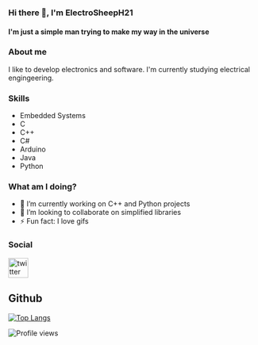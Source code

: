 ### Hi there 👋, I'm ElectroSheepH21
#### I'm just a simple man trying to make my way in the universe

### About me
I like to develop electronics and software. I'm currently studying electrical engingeering.

### Skills
- Embedded Systems
- C
- C++
- C#
- Arduino
- Java
- Python

### What am I doing?
- 🔭 I’m currently working on C++ and Python projects
- 👯 I’m looking to collaborate on simplified libraries 
- ⚡ Fun fact: I love gifs

### Social
[<img src='https://cdn.jsdelivr.net/npm/simple-icons@3.0.1/icons/twitter.svg' alt='twitter' height='40'>](https://twitter.com/ElectroSheepH21)

## Github
[![Top Langs](https://github-readme-stats.vercel.app/api/top-langs/?username=ElectroSheepH21)](https://github.com/anuraghazra/github-readme-stats)

![Profile views](https://gpvc.arturio.dev/ElectroSheepH21)  
